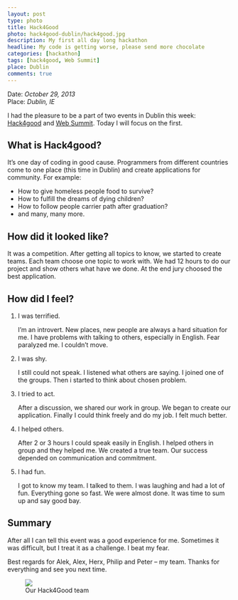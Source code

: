 ```yaml
---
layout: post
type: photo
title: Hack4Good
photo: hack4good-dublin/hack4good.jpg
description: My first all day long hackathon
headline: My code is getting worse, please send more chocolate
categories: [hackathon]
tags: [hack4good, Web Summit]
place: Dublin
comments: true
---
```


Date: *October 29, 2013*<br>
Place: *Dublin, IE*

I had the pleasure to be a part of two events in Dublin this week: [Hack4good](http://hack4good.io/) and [Web Summit](http://2013.websummit.net/). Today I will focus on the first.

## What is Hack4good?

It’s one day of coding in good cause. Programmers from different countries come to one place (this time in Dublin) and create applications for community. For example:

- How to give homeless people food to survive?
- How to fulfill the dreams of dying children?
- How to follow people carrier path after graduation?
- and many, many more.

## How did it looked like?

It was a competition. After getting all topics to know, we started to create teams. Each team choose one topic to work with. We had 12 hours to do our project and show others what have we done. At the end jury choosed the best application.

## How did I feel?

1. I was terrified.

    I’m an introvert. New places, new people are always a hard situation for me. I have problems with talking to others, especially in English. Fear paralyzed me. I couldn’t move.

2. I was shy.

    I still could not speak. I listened what others are saying. I joined one of the groups. Then i started to think about chosen problem.

3. I tried to act.

    After a discussion, we shared our work in group. We began to create our application. Finally I could think freely and do my job. I felt much better.

4. I helped others.

    After 2 or 3 hours I could speak easily in English. I helped others in group and they helped me. We created a true team. Our success depended on communication and commitment.

5. I had fun.

    I got to know my team. I talked to them. I was laughing and had a lot of fun. Everything gone so fast. We were almost done. It was time to sum up and say good bay.

## Summary

After all I can tell this event was a good experience for me. Sometimes it was difficult, but I treat it as a challenge. I beat my fear.

Best regards for Alek, Alex, Herx, Philip and Peter – my team. Thanks for everything and see you next time.

<figure>
  <a href="{{ site.baseurl_root }}/images/hack4good-dublin/hack4good.jpg"><img src="{{ site.baseurl_root }}/images/hack4good-dublin/hack4good.jpg"></a>
  <figcaption>Our Hack4Good team</figcaption>
</figure>
